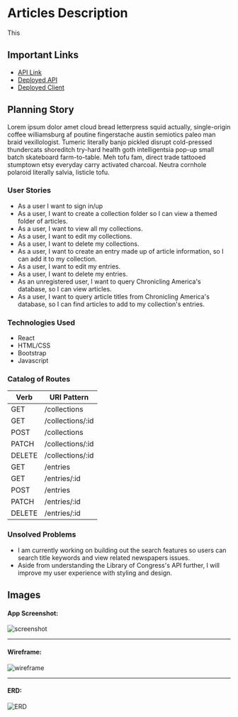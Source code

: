 # Articles Description

This

## Important Links

- [API Link](https://github.com/nicksolie/articles-api)
- [Deployed API](https://mysterious-springs-88508.herokuapp.com/)
- [Deployed Client](https://nicksolie.github.io/articles-react/#/)

## Planning Story

Lorem ipsum dolor amet cloud bread letterpress squid actually, single-origin coffee williamsburg af poutine fingerstache austin semiotics paleo man braid vexillologist. Tumeric literally banjo pickled disrupt cold-pressed thundercats shoreditch try-hard health goth intelligentsia pop-up small batch skateboard farm-to-table. Meh tofu fam, direct trade tattooed stumptown etsy everyday carry activated charcoal. Neutra cornhole polaroid literally salvia, listicle tofu.

### User Stories

- As a user I want to sign in/up
- As a user, I want to create a collection folder so I can view a themed folder of articles.
- As a user, I want to view all my collections.
- As a user, I want to edit my collections.
- As a user, I want to delete my collections.
- As a user, I want to create an entry made up of article information, so I can add it to my collection.
- As a user, I want to edit my entries.
- As a user, I want to delete my entries.
- As an unregistered user, I want to query Chronicling America's database, so I can view articles.
- As a user, I want to query article titles from Chronicling America's database, so I can find articles to add to my collection's entries.
### Technologies Used

- React
- HTML/CSS
- Bootstrap
- Javascript

### Catalog of Routes

Verb         |	URI Pattern
------------ | -------------
GET | /collections
GET | /collections/:id
POST | /collections
PATCH | /collections/:id
DELETE | /collections/:id
GET | /entries
GET | /entries/:id
POST | /entries
PATCH | /entries/:id
DELETE | /entries/:id  |

### Unsolved Problems

- I am currently working on building out the search features so users can search title keywords and view related newspapers issues.
- Aside from understanding the Library of Congress's API further, I will improve my user experience with styling and design.

## Images

#### App Screenshot:
![screenshot]('./images/v1ArticlesScreenshots.png')

---

#### Wireframe:
![wireframe](https://lucidchart.zendesk.com/hc/article_attachments/360001080866/Facebook_Wireframe_-_New_Page.png)

---

#### ERD:
![ERD](https://www.smartdraw.com/entity-relationship-diagram/img/cardinality.jpg?bn=1510011144)
